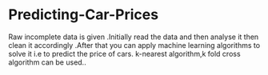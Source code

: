 # Predicting-Car-Prices
Raw incomplete data is given .Initially read the data and then analyse it then clean it accordingly .After that you can apply machine learning algorithms to solve it i.e to predict the price of cars.
k-nearest algorithm,k fold cross algorithm can be used..
